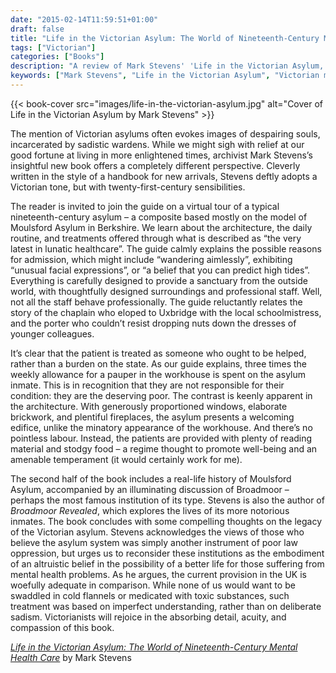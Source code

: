 ```yaml
---
date: "2015-02-14T11:59:51+01:00"
draft: false
title: "Life in the Victorian Asylum: The World of Nineteenth-Century Mental Health Care by Mark Stevens"
tags: ["Victorian"]
categories: ["Books"]
description: "A review of Mark Stevens' 'Life in the Victorian Asylum,' offering a fresh perspective on 19th-century mental health care. Discover how these institutions provided sanctuary and treatment based on compassion rather than punishment, challenging modern misconceptions."
keywords: ["Mark Stevens", "Life in the Victorian Asylum", "Victorian mental health", "asylum history", "Moulsford Asylum", "Broadmoor", "mental health care", "Victorian medicine", "psychiatric history"]
---
```


{{< book-cover src="images/life-in-the-victorian-asylum.jpg" alt="Cover of Life in the Victorian Asylum by Mark Stevens" >}}

The mention of Victorian asylums often evokes images of despairing souls, incarcerated by sadistic wardens. While we might sigh with relief at our good fortune at living in more enlightened times, archivist Mark Stevens’s insightful new book offers a completely different perspective. Cleverly written in the style of a handbook for new arrivals, Stevens deftly adopts a Victorian tone, but with twenty-first-century sensibilities.

The reader is invited to join the guide on a virtual tour of a typical nineteenth-century asylum – a composite based mostly on the model of Moulsford Asylum in Berkshire. We learn about the architecture, the daily routine, and treatments offered through what is described as “the very latest in lunatic healthcare”. The guide calmly explains the possible reasons for admission, which might include “wandering aimlessly”, exhibiting “unusual facial expressions”, or “a belief that you can predict high tides”. Everything is carefully designed to provide a sanctuary from the outside world, with thoughtfully designed surroundings and professional staff. Well, not all the staff behave professionally. The guide reluctantly relates the story of the chaplain who eloped to Uxbridge with the local schoolmistress, and the porter who couldn’t resist dropping nuts down the dresses of younger colleagues.

It’s clear that the patient is treated as someone who ought to be helped, rather than a burden on the state. As our guide explains, three times the weekly allowance for a pauper in the workhouse is spent on the asylum inmate. This is in recognition that they are not responsible for their condition: they are the deserving poor. The contrast is keenly apparent in the architecture. With generously proportioned windows, elaborate brickwork, and plentiful fireplaces, the asylum presents a welcoming edifice, unlike the minatory appearance of the workhouse. And there’s no pointless labour. Instead, the patients are provided with plenty of reading material and stodgy food – a regime thought to promote well-being and an amenable temperament (it would certainly work for me).

The second half of the book includes a real-life history of Moulsford Asylum, accompanied by an illuminating discussion of Broadmoor – perhaps the most famous institution of its type. Stevens is also the author of _Broadmoor Revealed_, which explores the lives of its more notorious inmates. The book concludes with some compelling thoughts on the legacy of the Victorian asylum. Stevens acknowledges the views of those who believe the asylum system was simply another instrument of poor law oppression, but urges us to reconsider these institutions as the embodiment of an altruistic belief in the possibility of a better life for those suffering from mental health problems. As he argues, the current provision in the UK is woefully adequate in comparison. While none of us would want to be swaddled in cold flannels or medicated with toxic substances, such treatment was based on imperfect understanding, rather than on deliberate sadism. Victorianists will rejoice in the absorbing detail, acuity, and compassion of this book.

[_Life in the Victorian Asylum: The World of Nineteenth-Century Mental Health Care_](https://uk.bookshop.org/a/2760/9781526782090) by Mark Stevens
